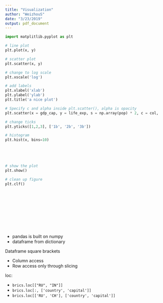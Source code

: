 ```yaml
---
title: "Visualization"
author: "WeizhouS"
date: "3/23/2019"
output: pdf_document
---
```


``` py
import matplitlib.pyplot as plt

# line plot
plt.plot(x, y)

# scatter plot
plt.scatter(x, y)

# change to log scale
plt.xscale('log')

# add labels
plt.xlabel('xlab')
plt.ylabel('ylab')
plt.title('a nice plot')

# Specify c and alpha inside plt.scatter(), alpha is opacity
plt.scatter(x = gdp_cap, y = life_exp, s = np.array(pop) * 2, c = col, alpha = 0.8)

# change ticks
plt.yticks([1,2,3], ['1b', '2b', '3b'])

# histogram
plt.hist(x, bins=10)





# show the plot
plt.show()

# clean up figure
plt.clf()












```




- pandas is built on numpy
- dataframe from dictionary

Dataframe square brackets
- Column access
- Row access only through slicing

loc:
- `brics.loc[["RU", "IN"]]`
- `brics.loc[:, ['country', 'capital']]`
- `brics.loc[['RU', 'CH'], ['country', 'capital']]`


```





```



















































